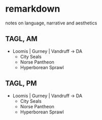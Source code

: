 # remarkdown 

notes on language, narrative and aesthetics

## TAGL, AM

* Loomis | Gurney | Vandruff →  DA
    - City Seals
    - Norse Pantheon
    - Hyperborean Sprawl

## TAGL, PM 

* Loomis | Gurney | Vandruff →  DA
    - City Seals
    - Norse Pantheon
    - Hyperborean Sprawl

